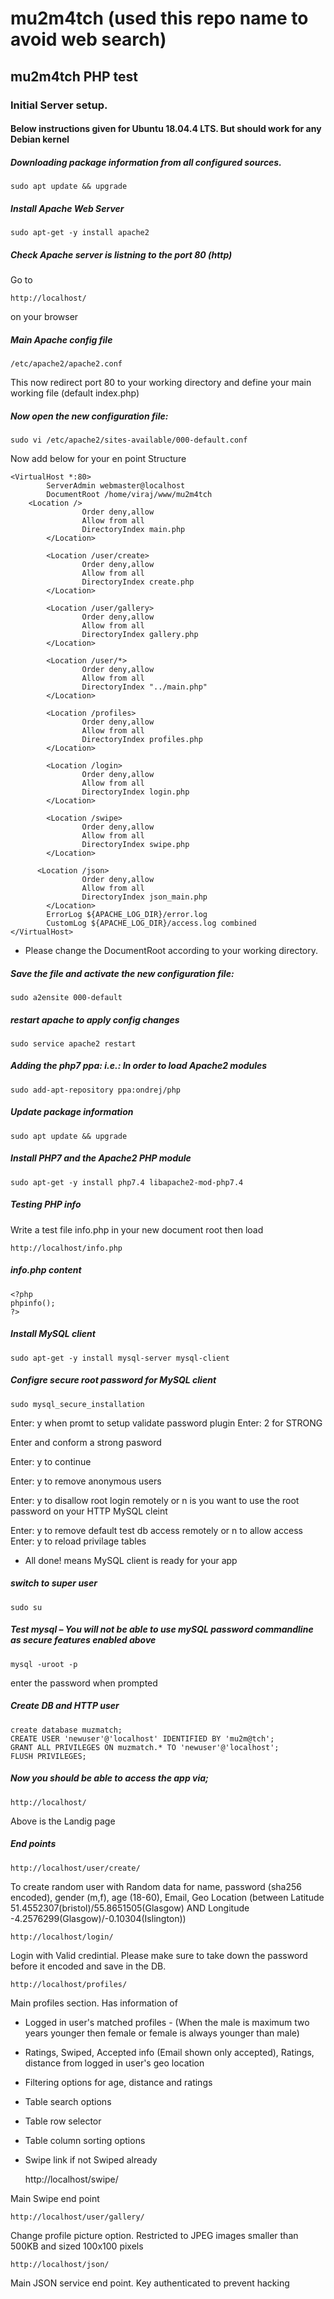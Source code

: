 # mu2m4tch (used this repo name to avoid web search)
## mu2m4tch PHP test
### Initial Server setup. 
#### Below instructions given for Ubuntu 18.04.4 LTS. But should work for any Debian kernel

##### Downloading package information from all configured sources.

    sudo apt update && upgrade

##### Install Apache Web Server

    sudo apt-get -y install apache2

##### Check Apache server is listning to the port 80 (http)

Go to 

    http://localhost/ 
    
on your browser 

##### Main Apache config file

    /etc/apache2/apache2.conf

This now redirect port 80 to your working directory and define your main working file (default index.php)

##### Now open the new configuration file:
    sudo vi /etc/apache2/sites-available/000-default.conf
    
Now add below for your en point Structure

    <VirtualHost *:80>
            ServerAdmin webmaster@localhost
            DocumentRoot /home/viraj/www/mu2m4tch
        <Location />
                    Order deny,allow
                    Allow from all
                    DirectoryIndex main.php
            </Location>
    
            <Location /user/create>
                    Order deny,allow
                    Allow from all
                    DirectoryIndex create.php
            </Location>
    
            <Location /user/gallery>
                    Order deny,allow
                    Allow from all                
                    DirectoryIndex gallery.php
            </Location>
    
            <Location /user/*>
                    Order deny,allow
                    Allow from all
                    DirectoryIndex "../main.php"
            </Location>
    
            <Location /profiles>
                    Order deny,allow
                    Allow from all
                    DirectoryIndex profiles.php
            </Location>
    
            <Location /login>
                    Order deny,allow
                    Allow from all
                    DirectoryIndex login.php
            </Location>
    
            <Location /swipe>
                    Order deny,allow
                    Allow from all
                    DirectoryIndex swipe.php
            </Location>
    
          <Location /json>
                    Order deny,allow
                    Allow from all
                    DirectoryIndex json_main.php
            </Location>
            ErrorLog ${APACHE_LOG_DIR}/error.log
            CustomLog ${APACHE_LOG_DIR}/access.log combined
    </VirtualHost>


* Please change the DocumentRoot according to your working directory.

##### Save the file and activate the new configuration file:
    sudo a2ensite 000-default

##### restart apache to apply config changes

    sudo service apache2 restart

##### Adding the php7 ppa: i.e.: In order to load Apache2 modules  

    sudo add-apt-repository ppa:ondrej/php

##### Update package information

    sudo apt update && upgrade

##### Install PHP7 and the Apache2 PHP module

    sudo apt-get -y install php7.4 libapache2-mod-php7.4

##### Testing PHP info

Write a test file info.php in your new document root then load 

    http://localhost/info.php

##### info.php content

    <?php
    phpinfo();
    ?>

##### Install MySQL client

    sudo apt-get -y install mysql-server mysql-client

##### Configre secure root password for MySQL client

    sudo mysql_secure_installation

Enter: y when promt to setup validate password plugin
Enter: 2 for STRONG

Enter and conform a strong pasword 

Enter: y to continue

Enter: y to remove anonymous users

Enter: y to disallow root login remotely or n is you want to use the root password on your HTTP MySQL cleint

Enter: y to remove default test db access remotely or n to allow access
Enter: y to reload privilage tables

* All done! means MySQL client is ready for your app

##### switch to super user

    sudo su

##### Test mysql – You will not be able to use mySQL password commandline as secure features enabled above

    mysql -uroot -p

enter the password when prompted

##### Create DB and HTTP user

    create database muzmatch;
    CREATE USER 'newuser'@'localhost' IDENTIFIED BY 'mu2m@tch';
    GRANT ALL PRIVILEGES ON muzmatch.* TO 'newuser'@'localhost';
    FLUSH PRIVILEGES;

##### Now you should be able to access the app via;

    http://localhost/ 
    
Above is the Landig page

##### End points

    http://localhost/user/create/
    
To create random user with Random data for name, password 
    (sha256 encoded), gender (m,f), age (18-60), Email, Geo Location 
    (between Latitude 51.4552307(bristol)/55.8651505(Glasgow) AND 
    Longitude -4.2576299(Glasgow)/-0.10304(Islington))
    
    http://localhost/login/
    
Login with Valid credintial. Please make sure to take down the password before it encoded and save in the DB.

    http://localhost/profiles/
    
Main profiles section. Has information of

* Logged in user's matched profiles - (When the male is maximum two years younger then female or female is always younger than male)
* Ratings, Swiped, Accepted info (Email shown only accepted), Ratings, distance from logged in user's geo location
* Filtering options for age, distance and ratings
* Table search options
* Table row selector
* Table column sorting options
* Swipe link if not Swiped already


    http://localhost/swipe/
    
Main Swipe end point

    http://localhost/user/gallery/
    
Change profile picture option. Restricted to JPEG images smaller than 500KB and sized 100x100 pixels

    http://localhost/json/
    
Main JSON service end point. Key authenticated to prevent hacking